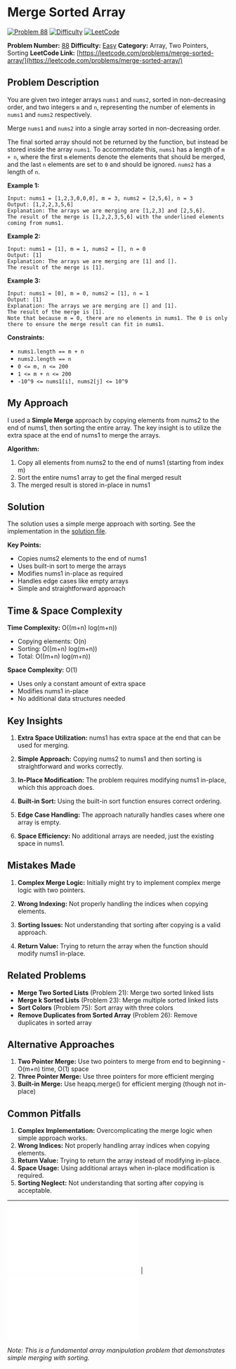 # Merge Sorted Array

[![Problem 88](https://img.shields.io/badge/Problem-88-blue?style=for-the-badge&logo=leetcode)](https://leetcode.com/problems/merge-sorted-array/)
[![Difficulty](https://img.shields.io/badge/Difficulty-Easy-green?style=for-the-badge)](https://leetcode.com/problemset/?difficulty=EASY)
[![LeetCode](https://img.shields.io/badge/LeetCode-View%20Problem-orange?style=for-the-badge&logo=leetcode)](https://leetcode.com/problems/merge-sorted-array/)

**Problem Number:** [88](https://leetcode.com/problems/merge-sorted-array/)
**Difficulty:** [Easy](https://leetcode.com/problemset/?difficulty=EASY)
**Category:** Array, Two Pointers, Sorting
**LeetCode Link:** [https://leetcode.com/problems/merge-sorted-array/](https://leetcode.com/problems/merge-sorted-array/)

## Problem Description

You are given two integer arrays `nums1` and `nums2`, sorted in non-decreasing order, and two integers `m` and `n`, representing the number of elements in `nums1` and `nums2` respectively.

Merge `nums1` and `nums2` into a single array sorted in non-decreasing order.

The final sorted array should not be returned by the function, but instead be stored inside the array `nums1`. To accommodate this, `nums1` has a length of `m + n`, where the first `m` elements denote the elements that should be merged, and the last `n` elements are set to `0` and should be ignored. `nums2` has a length of `n`.

**Example 1:**
```
Input: nums1 = [1,2,3,0,0,0], m = 3, nums2 = [2,5,6], n = 3
Output: [1,2,2,3,5,6]
Explanation: The arrays we are merging are [1,2,3] and [2,5,6].
The result of the merge is [1,2,2,3,5,6] with the underlined elements coming from nums1.
```

**Example 2:**
```
Input: nums1 = [1], m = 1, nums2 = [], n = 0
Output: [1]
Explanation: The arrays we are merging are [1] and [].
The result of the merge is [1].
```

**Example 3:**
```
Input: nums1 = [0], m = 0, nums2 = [1], n = 1
Output: [1]
Explanation: The arrays we are merging are [] and [1].
The result of the merge is [1].
Note that because m = 0, there are no elements in nums1. The 0 is only there to ensure the merge result can fit in nums1.
```

**Constraints:**
- `nums1.length == m + n`
- `nums2.length == n`
- `0 <= m, n <= 200`
- `1 <= m + n <= 200`
- `-10^9 <= nums1[i], nums2[j] <= 10^9`

## My Approach

I used a **Simple Merge** approach by copying elements from nums2 to the end of nums1, then sorting the entire array. The key insight is to utilize the extra space at the end of nums1 to merge the arrays.

**Algorithm:**
1. Copy all elements from nums2 to the end of nums1 (starting from index m)
2. Sort the entire nums1 array to get the final merged result
3. The merged result is stored in-place in nums1

## Solution

The solution uses a simple merge approach with sorting. See the implementation in the [solution file](../exercises/88.merge-sorted-array.py).

**Key Points:**
- Copies nums2 elements to the end of nums1
- Uses built-in sort to merge the arrays
- Modifies nums1 in-place as required
- Handles edge cases like empty arrays
- Simple and straightforward approach

## Time & Space Complexity

**Time Complexity:** O((m+n) log(m+n))
- Copying elements: O(n)
- Sorting: O((m+n) log(m+n))
- Total: O((m+n) log(m+n))

**Space Complexity:** O(1)
- Uses only a constant amount of extra space
- Modifies nums1 in-place
- No additional data structures needed

## Key Insights

1. **Extra Space Utilization:** nums1 has extra space at the end that can be used for merging.

2. **Simple Approach:** Copying nums2 to nums1 and then sorting is straightforward and works correctly.

3. **In-Place Modification:** The problem requires modifying nums1 in-place, which this approach does.

4. **Built-in Sort:** Using the built-in sort function ensures correct ordering.

5. **Edge Case Handling:** The approach naturally handles cases where one array is empty.

6. **Space Efficiency:** No additional arrays are needed, just the existing space in nums1.

## Mistakes Made

1. **Complex Merge Logic:** Initially might try to implement complex merge logic with two pointers.

2. **Wrong Indexing:** Not properly handling the indices when copying elements.

3. **Sorting Issues:** Not understanding that sorting after copying is a valid approach.

4. **Return Value:** Trying to return the array when the function should modify nums1 in-place.

## Related Problems

- **Merge Two Sorted Lists** (Problem 21): Merge two sorted linked lists
- **Merge k Sorted Lists** (Problem 23): Merge multiple sorted linked lists
- **Sort Colors** (Problem 75): Sort array with three colors
- **Remove Duplicates from Sorted Array** (Problem 26): Remove duplicates in sorted array

## Alternative Approaches

1. **Two Pointer Merge:** Use two pointers to merge from end to beginning - O(m+n) time, O(1) space
2. **Three Pointer Merge:** Use three pointers for more efficient merging
3. **Built-in Merge:** Use heapq.merge() for efficient merging (though not in-place)

## Common Pitfalls

1. **Complex Implementation:** Overcomplicating the merge logic when simple approach works.
2. **Wrong Indices:** Not properly handling array indices when copying elements.
3. **Return Value:** Trying to return the array instead of modifying in-place.
4. **Space Usage:** Using additional arrays when in-place modification is required.
5. **Sorting Neglect:** Not understanding that sorting after copying is acceptable.

---

[![Back to Index](../../README.md#-problem-index)](../../README.md#-problem-index) | [![View Solution](../exercises/88.merge-sorted-array.py)](../exercises/88.merge-sorted-array.py)

*Note: This is a fundamental array manipulation problem that demonstrates simple merging with sorting.*
